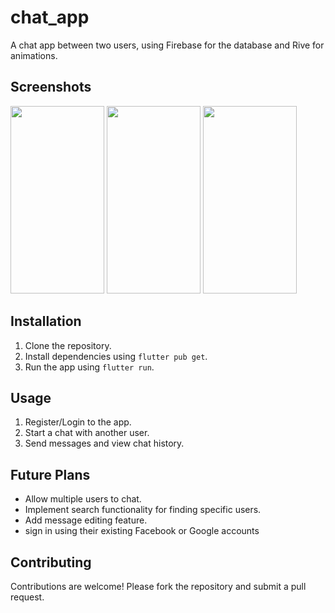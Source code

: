 # chat_app

A chat app between two users, using Firebase for the database and Rive for animations.

## Screenshots

<img src="https://github.com/moelhewehy7/chat-app-bloc/assets/130074772/93fc1aaa-7eae-4bc3-afb5-5a141db3cede" height="300" width="150">
<img src="https://github.com/moelhewehy7/chat-app-bloc/assets/130074772/8fc4a310-47ec-47f3-bd30-61b3f61cc779" height="300" width="150">
<img src="https://github.com/moelhewehy7/chat-app-bloc/assets/130074772/8f44a74e-1045-412f-8256-4345d18936ed" height="300" width="150">




## Installation

1. Clone the repository.
2. Install dependencies using `flutter pub get`.
3. Run the app using `flutter run`.

## Usage

1. Register/Login to the app.
2. Start a chat with another user.
3. Send messages and view chat history.

## Future Plans

- Allow multiple users to chat.
- Implement search functionality for finding specific users.
- Add message editing feature.
- sign in using their existing Facebook or Google accounts
 
## Contributing

Contributions are welcome! Please fork the repository and submit a pull request.

